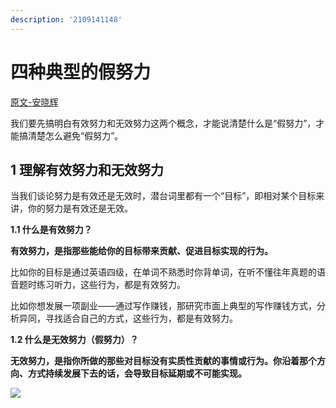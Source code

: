 ```yaml
---
description: '2109141148'
---
```


# 四种典型的假努力

[原文-安晓辉](https://mp.weixin.qq.com/s/m0ZDORx_r4RjmKBkf6RqtQ)

我们要先搞明白有效努力和无效努力这两个概念，才能说清楚什么是“假努力”，才能搞清楚怎么避免“假努力”。

## 1 **理解有效努力和无效努力**

当我们谈论努力是有效还是无效时，潜台词里都有一个“目标”，即相对某个目标来讲，你的努力是有效还是无效。

**1.1 什么是有效努力？**

**有效努力，是指那些能给你的目标带来贡献、促进目标实现的行为。**

比如你的目标是通过英语四级，在单词不熟悉时你背单词，在听不懂往年真题的语音题时练习听力，这些行为，都是有效努力。

比如你想发展一项副业——通过写作赚钱，那研究市面上典型的写作赚钱方式，分析异同，寻找适合自己的方式，这些行为，都是有效努力。

**1.2 什么是无效努力（假努力）？**

**无效努力，是指你所做的那些对目标没有实质性贡献的事情或行为。你沿着那个方向、方式持续发展下去的话，会导致目标延期或不可能实现。**

![](https://github.com/HarryHuan/modian/tree/7b63ab514ddea460c950e8d70a34aa8697ae5ca8/article/C:/Users/wicture/Desktop/gitbook/modian/article/2109141148四种典型的假努力.assets/微信图片_20210914115332.jpg)

